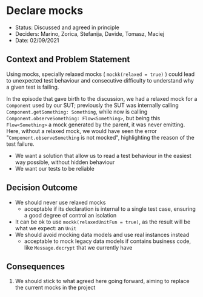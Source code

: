 # Declare mocks

* Status: Discussed and agreed in principle
* Deciders: Marino, Zorica, Stefanija, Davide, Tomasz, Maciej
* Date: 02/09/2021


## Context and Problem Statement

Using mocks, specially relaxed mocks ( `mockk(relaxed = true)` ) could lead to unexpected test behaviour
and consecutive difficulty to understand why a given test is failing.

In the episode that gave birth to the discussion, we had a relaxed mock for a `Component` used by our SUT;
previously the SUT was internally calling `Component.getSomething: Something`, while now is calling
`Component.observeSomething: Flow<Something>`, but being this `Flow<Something>` a mock generated by
the parent, it was never emitting.
Here, without a relaxed mock, we would have seen the error "`Component.observeSomething` is not mocked",
highlighting the reason of the test failure.

* We want a solution that allow us to read a test behaviour in the easiest way possible, without hidden behaviour
* We want our tests to be reliable

## Decision Outcome

* We should never use relaxed mocks
  * acceptable if its declaration is internal to a single test case, ensuring a good degree of control an isolation
* It can be ok to use `mockk(relaxedUnitFun = true)`, as the result will be what we expect: an `Unit`
* We should avoid mocking data models and use real instances instead
  * acceptable to mock legacy data models if contains business code, like `Message.decrypt` that we currently have

## Consequences
1. We should stick to what agreed here going forward, aiming to replace the current mocks in the project

